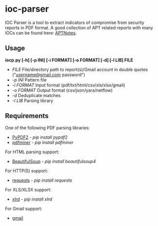 # ioc-parser
IOC Parser is a tool to extract indicators of compromise from security reports in PDF format. A good collection of APT related reports with many IOCs can be found here: [APTNotes](https://github.com/kbandla/APTnotes).

## Usage
**iocp.py [-h] [-p INI] [-i FORMAT] [-o FORMAT] [-d] [-l LIB] FILE**
* *FILE* File/directory path to report(s)/Gmail account in double quotes ("username@gmail.com password")
* *-p INI* Pattern file
* *-i FORMAT* Input format (pdf/txt/html/csv/xls/xlsx/gmail)
* *-o FORMAT* Output format (csv/json/yara/netflow)
* *-d* Deduplicate matches
* *-l LIB* Parsing library

## Requirements
One of the following PDF parsing libraries:
* [PyPDF2](https://github.com/mstamy2/PyPDF2) - *pip install pypdf2*
* [pdfminer](https://github.com/euske/pdfminer) - *pip install pdfminer*

For HTML parsing support:
* [BeautifulSoup](http://www.crummy.com/software/BeautifulSoup/) - *pip install beautifulsoup4*

For HTTP(S) support:
* [requests](http://docs.python-requests.org/en/latest/) - *pip install requests*

For XLS/XLSX support:
* [xlrd](https://github.com/python-excel/xlrd) - *pip install xlrd*

For Gmail support:
* [gmail](https://github.com/charlierguo/gmail)